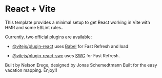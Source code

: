 # React + Vite



This template provides a minimal setup to get React working in Vite with HMR and some ESLint rules..

Currently, two official plugins are available:
- [@vitejs/plugin-react](https://github.com/vitejs/vite-plugin-react/blob/main/packages/plugin-react/README.md) uses [Babel](https://babeljs.io/) for Fast Refresh and load

- [@vitejs/plugin-react-swc](https://github.com/vitejs/vite-plugin-react-swc) uses [SWC](https://swc.rs/) for Fast Refresh.

Built by Nelson Erege, designed by Jonas Schemedtmann
Built for the easy vacation mapping.
Enjoy!!





